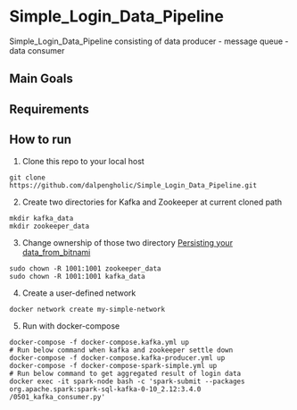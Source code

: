 # Simple_Login_Data_Pipeline
Simple_Login_Data_Pipeline consisting of data producer - message queue - data consumer

## Main Goals
## Requirements
## How to run
1. Clone this repo to your local host
```Shell
git clone https://github.com/dalpengholic/Simple_Login_Data_Pipeline.git
```

2. Create two directories for Kafka and Zookeeper at current cloned path
```Shell
mkdir kafka_data
mkdir zookeeper_data
```

3. Change ownership of those two directory
[Persisting your data_from_bitnami](https://hub.docker.com/r/bitnami/kafka)
```Shell
sudo chown -R 1001:1001 zookeeper_data
sudo chown -R 1001:1001 kafka_data
```

4. Create a user-defined network 
```Shell
docker network create my-simple-network
```

5. Run with docker-compose
```Shell
docker-compose -f docker-compose.kafka.yml up
# Run below command when kafka and zookeeper settle down
docker-compose -f docker-compose.kafka-producer.yml up
docker-compose -f docker-compose-spark-simple.yml up
# Run below command to get aggregated result of login data
docker exec -it spark-node bash -c 'spark-submit --packages org.apache.spark:spark-sql-kafka-0-10_2.12:3.4.0 /0501_kafka_consumer.py'
```
